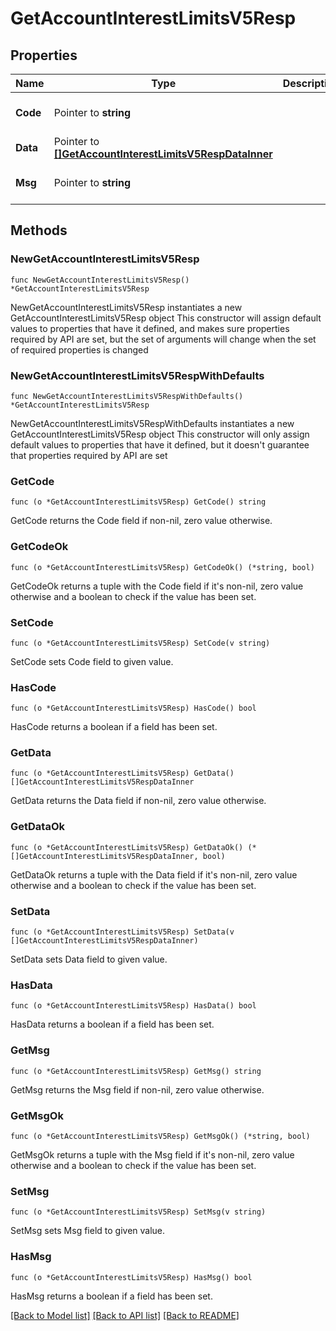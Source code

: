 # GetAccountInterestLimitsV5Resp

## Properties

Name | Type | Description | Notes
------------ | ------------- | ------------- | -------------
**Code** | Pointer to **string** |  | [optional] [default to ""]
**Data** | Pointer to [**[]GetAccountInterestLimitsV5RespDataInner**](GetAccountInterestLimitsV5RespDataInner.md) |  | [optional] 
**Msg** | Pointer to **string** |  | [optional] [default to ""]

## Methods

### NewGetAccountInterestLimitsV5Resp

`func NewGetAccountInterestLimitsV5Resp() *GetAccountInterestLimitsV5Resp`

NewGetAccountInterestLimitsV5Resp instantiates a new GetAccountInterestLimitsV5Resp object
This constructor will assign default values to properties that have it defined,
and makes sure properties required by API are set, but the set of arguments
will change when the set of required properties is changed

### NewGetAccountInterestLimitsV5RespWithDefaults

`func NewGetAccountInterestLimitsV5RespWithDefaults() *GetAccountInterestLimitsV5Resp`

NewGetAccountInterestLimitsV5RespWithDefaults instantiates a new GetAccountInterestLimitsV5Resp object
This constructor will only assign default values to properties that have it defined,
but it doesn't guarantee that properties required by API are set

### GetCode

`func (o *GetAccountInterestLimitsV5Resp) GetCode() string`

GetCode returns the Code field if non-nil, zero value otherwise.

### GetCodeOk

`func (o *GetAccountInterestLimitsV5Resp) GetCodeOk() (*string, bool)`

GetCodeOk returns a tuple with the Code field if it's non-nil, zero value otherwise
and a boolean to check if the value has been set.

### SetCode

`func (o *GetAccountInterestLimitsV5Resp) SetCode(v string)`

SetCode sets Code field to given value.

### HasCode

`func (o *GetAccountInterestLimitsV5Resp) HasCode() bool`

HasCode returns a boolean if a field has been set.

### GetData

`func (o *GetAccountInterestLimitsV5Resp) GetData() []GetAccountInterestLimitsV5RespDataInner`

GetData returns the Data field if non-nil, zero value otherwise.

### GetDataOk

`func (o *GetAccountInterestLimitsV5Resp) GetDataOk() (*[]GetAccountInterestLimitsV5RespDataInner, bool)`

GetDataOk returns a tuple with the Data field if it's non-nil, zero value otherwise
and a boolean to check if the value has been set.

### SetData

`func (o *GetAccountInterestLimitsV5Resp) SetData(v []GetAccountInterestLimitsV5RespDataInner)`

SetData sets Data field to given value.

### HasData

`func (o *GetAccountInterestLimitsV5Resp) HasData() bool`

HasData returns a boolean if a field has been set.

### GetMsg

`func (o *GetAccountInterestLimitsV5Resp) GetMsg() string`

GetMsg returns the Msg field if non-nil, zero value otherwise.

### GetMsgOk

`func (o *GetAccountInterestLimitsV5Resp) GetMsgOk() (*string, bool)`

GetMsgOk returns a tuple with the Msg field if it's non-nil, zero value otherwise
and a boolean to check if the value has been set.

### SetMsg

`func (o *GetAccountInterestLimitsV5Resp) SetMsg(v string)`

SetMsg sets Msg field to given value.

### HasMsg

`func (o *GetAccountInterestLimitsV5Resp) HasMsg() bool`

HasMsg returns a boolean if a field has been set.


[[Back to Model list]](../README.md#documentation-for-models) [[Back to API list]](../README.md#documentation-for-api-endpoints) [[Back to README]](../README.md)


